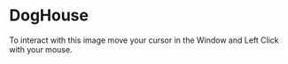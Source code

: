 # DogHouse

To interact with this image move your cursor in the Window and Left Click with your mouse.
